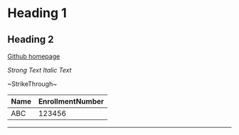 # Heading 1
## Heading 2

[Github homepage](https://www.github.com "Github Home Page")

*Strong Text*
_Italic Text_

~StrikeThrough~

|Name|EnrollmentNumber|
|----|----------------|
|ABC|123456|

***
